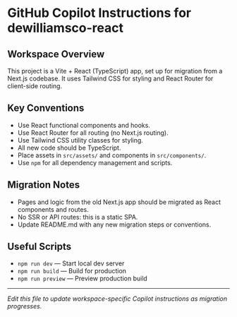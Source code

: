# GitHub Copilot Instructions for dewilliamsco-react

## Workspace Overview
This project is a Vite + React (TypeScript) app, set up for migration from a Next.js codebase. It uses Tailwind CSS for styling and React Router for client-side routing.

## Key Conventions
- Use React functional components and hooks.
- Use React Router for all routing (no Next.js routing).
- Use Tailwind CSS utility classes for styling.
- All new code should be TypeScript.
- Place assets in `src/assets/` and components in `src/components/`.
- Use `npm` for all dependency management and scripts.

## Migration Notes
- Pages and logic from the old Next.js app should be migrated as React components and routes.
- No SSR or API routes: this is a static SPA.
- Update README.md with any new migration steps or conventions.

## Useful Scripts
- `npm run dev` — Start local dev server
- `npm run build` — Build for production
- `npm run preview` — Preview production build

---

*Edit this file to update workspace-specific Copilot instructions as migration progresses.*
